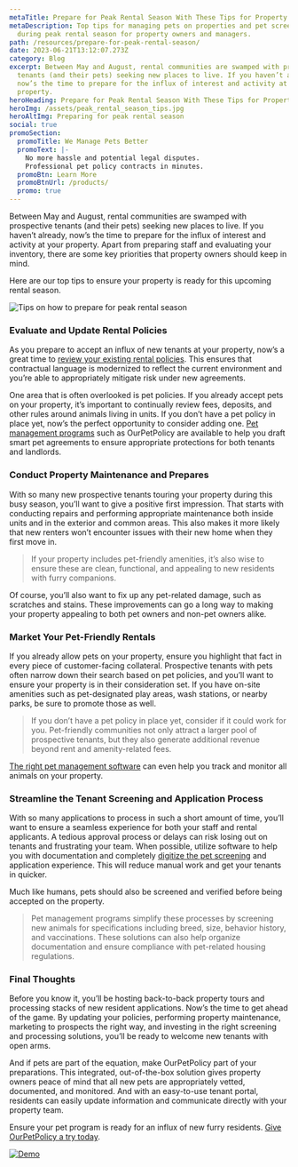 ```yaml
---
metaTitle: Prepare for Peak Rental Season With These Tips for Property Owners
metaDescription: Top tips for managing pets on properties and pet screening
  during peak rental season for property owners and managers.
path: /resources/prepare-for-peak-rental-season/
date: 2023-06-21T13:12:07.273Z
category: Blog
excerpt: Between May and August, rental communities are swamped with prospective
  tenants (and their pets) seeking new places to live. If you haven’t already,
  now’s the time to prepare for the influx of interest and activity at your
  property.
heroHeading: Prepare for Peak Rental Season With These Tips for Property Owners
heroImg: /assets/peak_rental_season_tips.jpg
heroAltImg: Preparing for peak rental season
social: true
promoSection:
  promoTitle: We Manage Pets Better
  promoText: |-
    No more hassle and potential legal disputes. 
    Professional pet policy contracts in minutes.
  promoBtn: Learn More
  promoBtnUrl: /products/
  promo: true
---
```

Between May and August, rental communities are swamped with prospective tenants (and their pets) seeking new places to live. If you haven’t already, now’s the time to prepare for the influx of interest and activity at your property. Apart from preparing staff and evaluating your inventory, there are some key priorities that property owners should keep in mind.

Here are our top tips to ensure your property is ready for this upcoming rental season.

![Tips on how to prepare for peak rental season](/assets/preparing_for_rental_season.png)

### Evaluate and Update Rental Policies

As you prepare to accept an influx of new tenants at your property, now’s a great time to [review your existing rental policies](https://landlordtech.com/resources/landlord-Q&A-should-you-move-to-a-pet-friendly-policy). This ensures that contractual language is modernized to reflect the current environment and you’re able to appropriately mitigate risk under new agreements.

One area that is often overlooked is pet policies. If you already accept pets on your property, it’s important to continually review fees, deposits, and other rules around animals living in units. If you don’t have a pet policy in place yet, now’s the perfect opportunity to consider adding one. [Pet management programs](https://landlordtech.com/products) such as OurPetPolicy are available to help you draft smart pet agreements to ensure appropriate protections for both tenants and landlords.

### Conduct Property Maintenance and Prepares

With so many new prospective tenants touring your property during this busy season, you’ll want to give a positive first impression. That starts with conducting repairs and performing appropriate maintenance both inside units and in the exterior and common areas. This also makes it more likely that new renters won’t encounter issues with their new home when they first move in.

> If your property includes pet-friendly amenities, it’s also wise to ensure these are clean, functional, and appealing to new residents with furry companions.

Of course, you’ll also want to fix up any pet-related damage, such as scratches and stains. These improvements can go a long way to making your property appealing to both pet owners and non-pet owners alike.

### Market Your Pet-Friendly Rentals

If you already allow pets on your property, ensure you highlight that fact in every piece of customer-facing collateral. Prospective tenants with pets often narrow down their search based on pet policies, and you’ll want to ensure your property is in their consideration set. If you have on-site amenities such as pet-designated play areas, wash stations, or nearby parks, be sure to promote those as well.

> If you don’t have a pet policy in place yet, consider if it could work for you. Pet-friendly communities not only attract a larger pool of prospective tenants, but they also generate additional revenue beyond rent and amenity-related fees. 

[The right pet management software](https://landlordtech.com/resources/pet-management-software-benefits-and-roi) can even help you track and monitor all animals on your property.

### Streamline the Tenant Screening and Application Process

With so many applications to process in such a short amount of time, you’ll want to ensure a seamless experience for both your staff and rental applicants. A tedious approval process or delays can risk losing out on tenants and frustrating your team. When possible, utilize software to help you with documentation and completely [digitize the pet screening](https://landlordtech.com/resources/best-practices-to-properly-screen-pets-for-apartments) and application experience. This will reduce manual work and get your tenants in quicker.

Much like humans, pets should also be screened and verified before being accepted on the property.

> Pet management programs simplify these processes by screening new animals for specifications including breed, size, behavior history, and vaccinations. These solutions can also help organize documentation and ensure compliance with pet-related housing regulations. 

### Final Thoughts

Before you know it, you’ll be hosting back-to-back property tours and processing stacks of new resident applications. Now’s the time to get ahead of the game. By updating your policies, performing property maintenance, marketing to prospects the right way, and investing in the right screening and processing solutions, you’ll be ready to welcome new tenants with open arms.

And if pets are part of the equation, make OurPetPolicy part of your preparations. This integrated, out-of-the-box solution gives property owners peace of mind that all new pets are appropriately vetted, documented, and monitored. And with an easy-to-use tenant portal, residents can easily update information and communicate directly with your property team.

Ensure your pet program is ready for an influx of new furry residents. [Give OurPetPolicy a try today](https://app.ourpetpolicy.com/sign-up).

[![Demo](/assets/ourpetpolicy_pet_program_for_rental_properties.png "Demo")](https://info.ourpetpolicy.com/demo/)